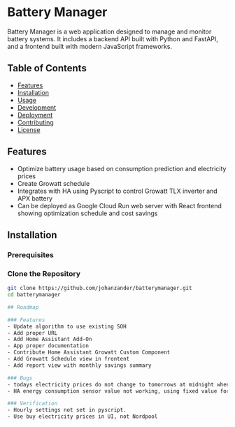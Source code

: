 # Battery Manager

Battery Manager is a web application designed to manage and monitor battery systems. It includes a backend API built with Python and FastAPI, and a frontend built with modern JavaScript frameworks.

## Table of Contents

- [Features](#features)
- [Installation](#installation)
- [Usage](#usage)
- [Development](#development)
- [Deployment](#deployment)
- [Contributing](#contributing)
- [License](#license)

## Features

- Optimize battery usage based on consumption prediction and electricity prices
- Create Growatt schedule
- Integrates with HA using Pyscript to control Growatt TLX inverter and APX battery
- Can be deployed as Google Cloud Run web server with React frontend showing optimization schedule and cost savings 

## Installation

### Prerequisites


### Clone the Repository

```sh
git clone https://github.com/johanzander/batterymanager.git
cd batterymanager

## Roadmap

### Features 
- Update algorithm to use existing SOH
- Add proper URL
- Add Home Assistant Add-On
- App proper documentation
- Contribute Home Assistant Growatt Custom Component
- Add Growatt Schedule view in frontent
- Add report view with monthly savings summary

### Bugs
- todays electricity prices do not change to tomorrows at midnight when running Cloud Run
- HA energy consumption sensor value not working, using fixed value for now

### Verification
- Hourly settings not set in pyscript.
- Use buy electricity prices in UI, not Nordpool

